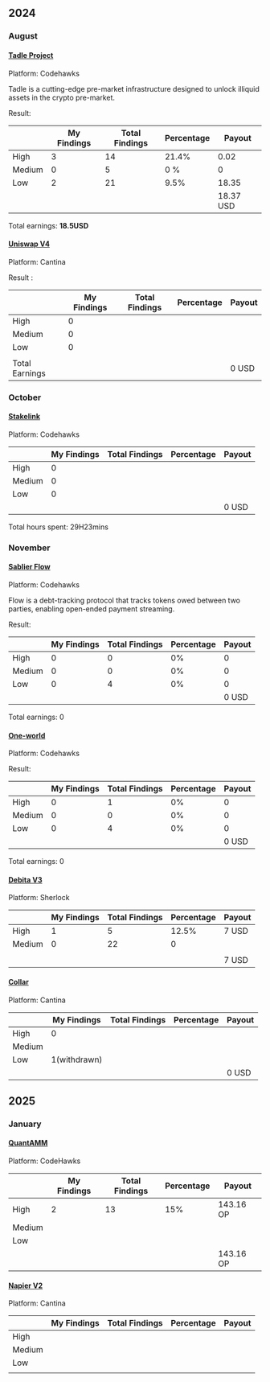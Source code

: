 ## 2024

### August

#### [Tadle Project](https://codehawks.cyfrin.io/c/2024-08-tadle)
Platform: Codehawks

Tadle is a cutting-edge pre-market infrastructure designed to unlock illiquid assets in the crypto pre-market.

Result:

|  | My Findings | Total Findings | Percentage | Payout |
| --- | --- | --- | --- | --- |
| High | 3 | 14 | 21.4% | 0.02 |
| Medium | 0 | 5 | 0 % | 0 |
| Low | 2 | 21 | 9.5% | 18.35 |
|  |  |  |  | 18.37 USD |

Total earnings: **18.5USD**

#### [Uniswap V4](https://cantina.xyz/competitions/e2cf6906-ec8b-4c78-a585-74ac90615659)
Platform: Cantina

Result :

|  | My Findings | Total Findings | Percentage | Payout |
| --- | --- | --- | --- | --- |
| High | 0 |  |  |  |
| Medium | 0 |  |  |  |
| Low | 0 |  |  |  |
|  |  |  |  |  |
| Total Earnings |  |  |  | 0 USD |

### October

#### [Stakelink](https://codehawks.cyfrin.io/c/2024-09-stakelink)
Platform: Codehawks

|  | My Findings | Total Findings | Percentage | Payout |
| --- | --- | --- | --- | --- |
| High | 0 |  |  |  |
| Medium | 0 |  |  |  |
| Low | 0 |  |  |  |
|  |  |  |  | 0 USD |

Total hours spent: 29H23mins

### November

#### [Sablier Flow](https://codehawks.cyfrin.io/c/2024-10-sablier)
Platform: Codehawks

Flow is a debt-tracking protocol that tracks tokens owed between two parties, enabling open-ended payment streaming.

Result:

|  | My Findings | Total Findings | Percentage | Payout |
| --- | --- | --- | --- | --- |
| High | 0 | 0 | 0% | 0 |
| Medium | 0 | 0 | 0% | 0 |
| Low | 0 | 4 | 0% | 0 |
|  |  |  |  | 0 USD |

Total earnings: 0

#### [One-world](https://codehawks.cyfrin.io/c/2024-10-one-world)
Platform: Codehawks

Result:

|  | My Findings | Total Findings | Percentage | Payout |
| --- | --- | --- | --- | --- |
| High | 0 | 1 | 0% | 0 |
| Medium | 0 | 0 | 0% | 0 |
| Low | 0 | 4 | 0% | 0 |
|  |  |  |  | 0 USD |

Total earnings: 0

#### [Debita V3](https://audits.sherlock.xyz/contests/627)
Platform: Sherlock

|  | My Findings | Total Findings | Percentage | Payout |
| --- | --- | --- | --- | --- |
| High | 1 | 5 | 12.5% | 7 USD |
| Medium | 0 | 22 | 0 |  |
|  |  |  |  |  |
|  |  |  |  | 7 USD |

#### [Collar](https://cantina.xyz/competitions/050711ca-a6d1-4fdd-9f94-3816233c1bd5)
Platform: Cantina

|  | My Findings | Total Findings | Percentage | Payout |
| --- | --- | --- | --- | --- |
| High | 0 |  |  |  |
| Medium |  |  |  |  |
| Low | 1(withdrawn) |  |  |  |
|  |  |  |  | 0 USD |

## 2025

### January

#### [QuantAMM](https://codehawks.cyfrin.io/c/2024-12-quantamm)
Platform: CodeHawks

|  | My Findings | Total Findings | Percentage | Payout |
| --- | --- | --- | --- | --- |
| High | 2 | 13 | 15% | 143.16 OP |
| Medium |  |  |  |  |
| Low |  |  |  |  |
|  |  |  |  | 143.16 OP |

#### [Napier V2](https://cantina.xyz/competitions/58cd719b-9004-4eca-a113-41d1691c0711)
Platform: Cantina

|  | My Findings | Total Findings | Percentage | Payout |
| --- | --- | --- | --- | --- |
| High |  |  |  |  |
| Medium |  |  |  |  |
| Low |  |  |  |  |
|  |  |  |  |  |